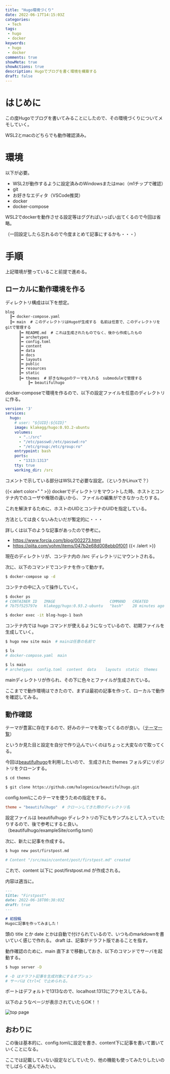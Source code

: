 ```yaml
---
title: "Hugo環境づくり"
date: 2022-06-17T14:15:03Z
categories:
 - Tech
tags:
 - hugo
 - docker
keywords:
 - hugo
 - docker
comments: true
showMeta: true
showActions: true
description: Hugoでブログを書く環境を構築する
draft: false
---
```


# はじめに
この度Hugoでブログを書いてみることにしたので、その環境づくりについてメモしていく。

WSL2とmacのどちらでも動作確認済み。

# 環境
以下が必要。
- WSL2が動作するように設定済みのWindowsまたはmac（m1チップで確認）
- git
- お好きなエディタ（VSCode推奨）
- docker
- docker-compose

WSL2でdockerを動作させる設定等はググればいっぱい出てくるので今回は省略。

（一回設定したら忘れるので今度まとめて記事にするかも・・・）

# 手順
上記環境が整っていること前提で進める。

## ローカルに動作環境を作る
ディレクトリ構成は以下を想定。
```
blog
  ┃━ docker-compose.yaml
  ┃━ main  # このディレクトリはHugoが生成する　名前は任意で、このディレクトリをgitで管理する
      ┃━ README.md  # これは生成されたものでなく、後から作成したもの
      ┃━ archetypes
      ┃━ config.toml
      ┃━ content
      ┃━ data
      ┃━ docs
      ┃━ layouts
      ┃━ public
      ┃━ resources
      ┃━ static
      ┃━ themes  # 好きなHugoのテーマを入れる　submoduleで管理する
          ┃━ beautifulhugo
```

docker-composeで環境を作るので、以下の設定ファイルを任意のディレクトリに作る。

```yaml {linenos=inline}
version: '3'
services:
  hugo:
    # user: "${UID}:${GID}"
    image: klakegg/hugo:0.93.2-ubuntu
    volumes:
      - ".:/src"
      - "/etc/passwd:/etc/passwd:ro"
      - "/etc/group:/etc/group:ro"
    entrypoint: bash
    ports:
      - "1313:1313"
    tty: true
    working_dir: /src
```

コメントで示している部分はWSL2で必要な設定。（というかLinuxで？）

{{< alert color=" " >}}
dockerでディレクトリをマウントした時、ホストとコンテナ内でのユーザや権限の違いから、
ファイルの編集ができなかったりする。

これを解決するために、ホストのUIDとコンテナのUIDを指定している。

方法としては良くないみたいだが暫定的に・・・

詳しくは以下のような記事があったので参考に。
- https://www.forcia.com/blog/002273.html
- https://qiita.com/yohm/items/047b2e68d008ebb0f001
{{< /alert >}}

現在のディレクトリが、コンテナ内の /src ディレクトリにマウントされる。

次に、以下のコマンドでコンテナを作って動かす。

```bash
$ docker-compose up -d
```

コンテナの中に入って操作していく。

```bash
$ docker ps
# CONTAINER ID   IMAGE                        COMMAND   CREATED          STATUS          PORTS                    NAMES
# 7b75f525797e   klakegg/hugo:0.93.2-ubuntu   "bash"    28 minutes ago   Up 28 minutes   0.0.0.0:1313->1313/tcp   blog-hugo-1

$ docker exec -it blog-hugo-1 bash
```

コンテナ内では hugo コマンドが使えるようになっているので、初期ファイルを生成していく。

```bash
$ hugo new site main  # mainは任意の名前で

$ ls
# docker-compose.yaml  main

$ ls main
# archetypes  config.toml  content  data	layouts  static  themes
```

mainディレクトリが作られ、その下に色々とファイルが生成されている。

ここまでで動作環境はできたので、まずは最初の記事を作って、ローカルで動作を確認してみる。

## 動作確認
テーマが豊富に存在するので、好みのテーマを取ってくるのが良い。（[テーマ一覧](https://jamstackthemes.dev/ssg/hugo/)）

というか見た目と設定を自分で作り込んでいくのはちょっと大変なので取ってくる。

今回は[beautifulhugo](https://github.com/halogenica/beautifulhugo)を利用したいので、
生成された themes フォルダにリポジトリをクローンする。

```bash
$ cd themes

$ git clone https://github.com/halogenica/beautifulhugo.git
```

config.tomlにこのテーマを使うための指定をする。

```config.toml
theme = "beautifulhugo"  # クローンしてきた際のディレクトリ名
```

設定ファイルは beautifulhugo ディレクトリの下にもサンプルとして入っていたりするので、後で参考にすると良い。
（beautifulhugo/exampleSite/config.toml）

次に、新たに記事を作成する。

```bash
$ hugo new post/firstpost.md

# Content "/src/main/content/post/firstpost.md" created
```

これで、content 以下に post/firstpost.md が作成される。

内容は適当に。

```firstpost.md
---
title: "Firstpost"
date: 2022-06-18T00:38:03Z
draft: true
---

# 初投稿
Hugoに記事を作ってみました！
```

頭の title とか date とかは自動で付けられているので、いつものmarkdownを書いていく感じで作れる。
draft は、記事がドラフト版であることを指す。

動作確認のために、main 直下まで移動しておき、以下のコマンドでサーバを起動する。

```bash
$ hugo server -D

# -D はドラフト記事を生成対象にするオプション
# サーバは Ctrl+C で止められる。
```

ポートはデフォルトで1313なので、localhost:1313にアクセスしてみる。

以下のようなページが表示されていたらOK！！

![top page](/shidaru-blog/images/hugo_environment/toppage.png)


## おわりに
この後は基本的に、config.tomlに設定を書き、content下に記事を書いて置いていくことになる。

ここでは記載していない設定などしていたり、他の機能も使ってみたりしたいのでしばらく遊んでみたい。
